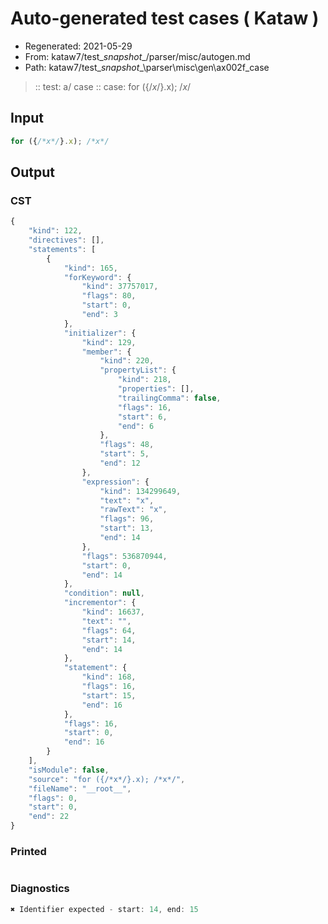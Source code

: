 # Auto-generated test cases ( Kataw )
- Regenerated: 2021-05-29
- From: kataw7/test\__snapshot__/parser/misc/autogen.md
- Path: kataw7/test\__snapshot__\parser\misc\gen\ax002f_case
> :: test: a/ case
> :: case: for ({/*x*/}.x); /*x*/
## Input

`````js
for ({/*x*/}.x); /*x*/
`````
## Output

### CST

```javascript
{
    "kind": 122,
    "directives": [],
    "statements": [
        {
            "kind": 165,
            "forKeyword": {
                "kind": 37757017,
                "flags": 80,
                "start": 0,
                "end": 3
            },
            "initializer": {
                "kind": 129,
                "member": {
                    "kind": 220,
                    "propertyList": {
                        "kind": 218,
                        "properties": [],
                        "trailingComma": false,
                        "flags": 16,
                        "start": 6,
                        "end": 6
                    },
                    "flags": 48,
                    "start": 5,
                    "end": 12
                },
                "expression": {
                    "kind": 134299649,
                    "text": "x",
                    "rawText": "x",
                    "flags": 96,
                    "start": 13,
                    "end": 14
                },
                "flags": 536870944,
                "start": 0,
                "end": 14
            },
            "condition": null,
            "incrementor": {
                "kind": 16637,
                "text": "",
                "flags": 64,
                "start": 14,
                "end": 14
            },
            "statement": {
                "kind": 168,
                "flags": 16,
                "start": 15,
                "end": 16
            },
            "flags": 16,
            "start": 0,
            "end": 16
        }
    ],
    "isModule": false,
    "source": "for ({/*x*/}.x); /*x*/",
    "fileName": "__root__",
    "flags": 0,
    "start": 0,
    "end": 22
}
```

### Printed

```javascript

```

### Diagnostics

```javascript
✖ Identifier expected - start: 14, end: 15

```

